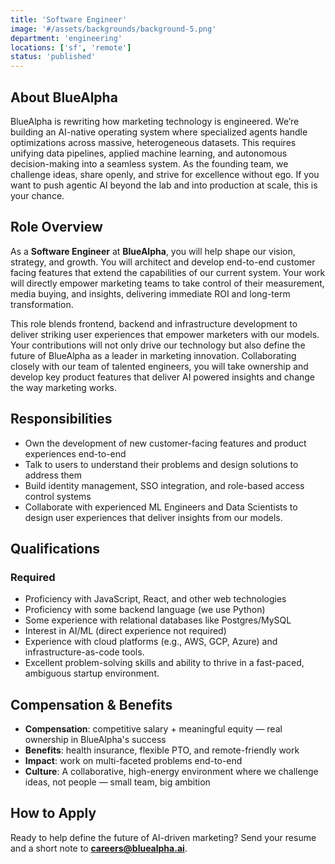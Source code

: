 ```yaml
---
title: 'Software Engineer'
image: '#/assets/backgrounds/background-5.png'
department: 'engineering'
locations: ['sf', 'remote']
status: 'published'
---
```


## About BlueAlpha

BlueAlpha is rewriting how marketing technology is engineered. We’re building an AI-native operating system where specialized agents handle optimizations across massive, heterogeneous datasets. This requires unifying data pipelines, applied machine learning, and autonomous decision-making into a seamless system. As the founding team, we challenge ideas, share openly, and strive for excellence without ego. If you want to push agentic AI beyond the lab and into production at scale, this is your chance.

## Role Overview

As a **Software Engineer** at **BlueAlpha**, you will help shape our vision, strategy, and growth. You will architect and develop end-to-end customer facing features that extend the capabilities of our current system. Your work will directly empower marketing teams to take control of their measurement, media buying, and insights, delivering immediate ROI and long-term transformation.

This role blends frontend, backend and infrastructure development to deliver striking user experiences that empower marketers with our models. Your contributions will not only drive our technology but also define the future of BlueAlpha as a leader in marketing innovation. Collaborating closely with our team of talented engineers, you will take ownership and develop key product features that deliver AI powered insights and change the way marketing works.

## Responsibilities

- Own the development of new customer-facing features and product experiences end-to-end
- Talk to users to understand their problems and design solutions to address them
- Build identity management, SSO integration, and role-based access control systems
- Collaborate with experienced ML Engineers and Data Scientists to design user experiences that deliver insights from our models.

## Qualifications

### Required

- Proficiency with JavaScript, React, and other web technologies
- Proficiency with some backend language (we use Python)
- Some experience with relational databases like Postgres/MySQL
- Interest in AI/ML (direct experience not required)
- Experience with cloud platforms (e.g., AWS, GCP, Azure) and infrastructure-as-code tools.
- Excellent problem-solving skills and ability to thrive in a fast-paced, ambiguous startup environment.

## Compensation & Benefits

- **Compensation**: competitive salary + meaningful equity — real ownership in BlueAlpha's success
- **Benefits**: health insurance, flexible PTO, and remote-friendly work
- **Impact**: work on multi-faceted problems end-to-end
- **Culture**: A collaborative, high-energy environment where we challenge ideas, not people — small team, big ambition

## How to Apply

Ready to help define the future of AI-driven marketing? Send your resume and a short note to **careers@bluealpha.ai**.
